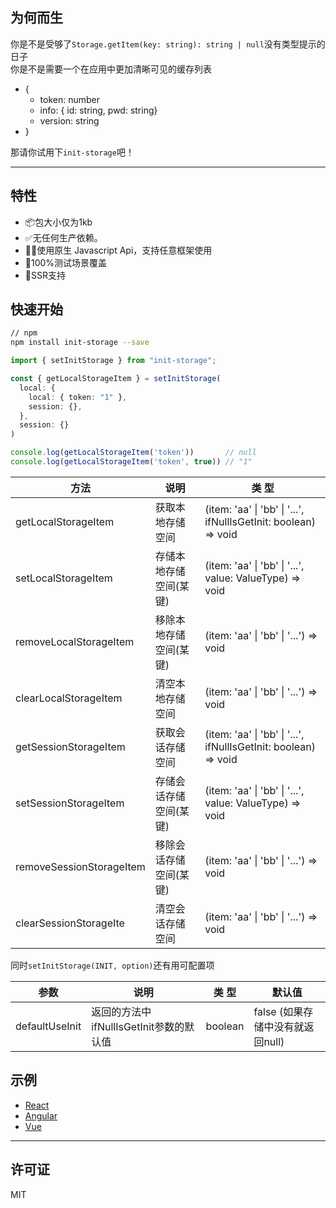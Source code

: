 
## 为何而生
你是不是受够了`Storage.getItem(key: string): string | null`没有类型提示的日子     
你是不是需要一个在应用中更加清晰可见的缓存列表
* {
  * token: number
  * info: { id: string, pwd: string}
  * version: string
* }

那请你试用下`init-storage`吧！

---

## 特性
- 📦包大小仅为1kb
- ✅无任何生产依赖。
- 💪🏼使用原生 Javascript Api，支持任意框架使用
- 💯100%测试场景覆盖
- 🚀SSR支持

## 快速开始

```bash
// npm
npm install init-storage --save
```

```typescript
import { setInitStorage } from "init-storage";

const { getLocalStorageItem } = setInitStorage(
  local: {
    local: { token: "1" },
    session: {},
  }, 
  session: {}
)

console.log(getLocalStorageItem('token'))       // null
console.log(getLocalStorageItem('token', true)) // "1"
```

| 方法                      | 说明               | 类 型                                                               | 
|--------------------------|--------------------|--------------------------------------------------------------------|
| getLocalStorageItem      | 获取本地存储空间      | (item: 'aa' \| 'bb' \| '...',  ifNullIsGetInit: boolean) => void   |
| setLocalStorageItem      | 存储本地存储空间(某键) | (item: 'aa' \| 'bb' \| '...',  value: ValueType) => void           | 
| removeLocalStorageItem   | 移除本地存储空间(某键) | (item: 'aa' \| 'bb' \| '...') => void                              | 
| clearLocalStorageItem    | 清空本地存储空间      | (item: 'aa' \| 'bb' \| '...') => void                              |
| getSessionStorageItem    | 获取会话存储空间      | (item: 'aa' \| 'bb' \| '...',  ifNullIsGetInit: boolean) => void   |
| setSessionStorageItem    | 存储会话存储空间(某键) | (item: 'aa' \| 'bb' \| '...',  value: ValueType) => void           | 
| removeSessionStorageItem | 移除会话存储空间(某键) | (item: 'aa' \| 'bb' \| '...') => void                              | 
| clearSessionStorageIte   | 清空会话存储空间      | (item: 'aa' \| 'bb' \| '...') => void                              |

同时`setInitStorage(INIT, option)`还有用可配置项

| 参数            | 说明                                | 类 型       | 默认值                           |
|----------------|-------------------------------------|------------|---------------------------------|
| defaultUseInit | 返回的方法中ifNullIsGetInit参数的默认值 |  boolean   | false (如果存储中没有就返回null)    | 
## 示例

* [React](https://codesandbox.io/s/init-storage-react-fgkfhp?file=/src/App.tsx)
* [Angular](https://codesandbox.io/s/init-storage-angular-e7ul73?file=/src/app/app.component.ts)
* [Vue](https://codesandbox.io/s/init-storage-vue-3sq17x?file=/src/components/MyComponent.vue)

---
## 许可证

MIT